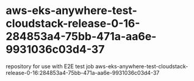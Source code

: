# aws-eks-anywhere-test-cloudstack-release-0-16-284853a4-75bb-471a-aa6e-9931036c03d4-37
repository for use with E2E test job aws-eks-anywhere-test-cloudstack-release-0-16:284853a4-75bb-471a-aa6e-9931036c03d4-37
